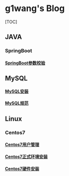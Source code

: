 # g1wang's Blog

[TOC]



## JAVA

###  SpringBoot
#### [SpringBoot参数校验](./Blog/JAVA/SpringBoot/SpringBoot参数校验.md)

## MySQL
#### [MySQL安装](./Blog/MySQL/mysql安装.md)

#### [MySQL规范](./Blog/MySQL/mysql规范.md)

## Linux
### Centos7

#### [Centos7用户管理](./Blog/Linux/Centos7/Centos7用户管理.md)

#### [Centos7正式环境安装](./Blog/Linux/Centos7/Centos7正式环境安装.md)

#### [Centos7硬件安装](./Blog/Linux/Centos7/Centos7硬件安装.md)

